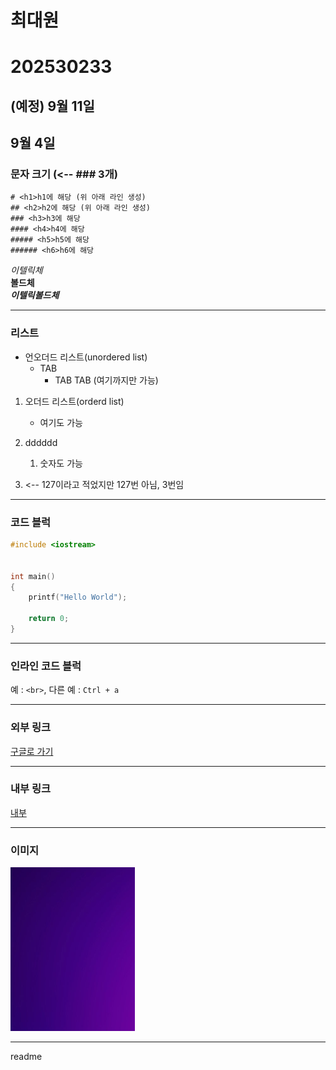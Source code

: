 # 최대원
# 202530233

## (예정) 9월 11일
## 9월 4일










### 문자 크기 (<-- ### 3개)

```
# <h1>h1에 해당 (위 아래 라인 생성)
## <h2>h2에 해당 (위 아래 라인 생성)
### <h3>h3에 해당
#### <h4>h4에 해당
##### <h5>h5에 해당
###### <h6>h6에 해당
```

*이텔릭체*  
**볼드체**  
***이텔릭볼드체***

---

### 리스트

* 언오더드 리스트(unordered list)
    * TAB
        * TAB TAB (여기까지만 가능)



1. 오더드 리스트(orderd list)
    * 여기도 가능

2. dddddd
    1. 숫자도 가능

127. <-- 127이라고 적었지만 127번 아님, 3번임

---

### 코드 블럭
```c
#include <iostream> 

 
int main()
{
    printf("Hello World");
    
    return 0;
}

```

---

### 인라인 코드 블럭 
예 : `<br>`, 다른 예 : `Ctrl + a`

---

### 외부 링크

[구글로 가기](https://google.com "구글링크")

---

### 내부 링크
[내부](#문자-크기 "문자 크기로 이동")

---


### 이미지

![이미지](./image.png)

---


readme